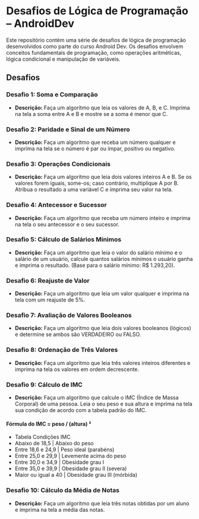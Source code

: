 # Desafios de Lógica de Programação – AndroidDev

Este repositório contém uma série de desafios de lógica de programação desenvolvidos como parte do curso Android Dev. Os desafios envolvem conceitos fundamentais de programação, como operações aritméticas, lógica condicional e manipulação de variáveis.

## Desafios

### Desafio 1: Soma e Comparação
- **Descrição:** Faça um algoritmo que leia os valores de A, B, e C. Imprima na tela a soma entre A e B e mostre se a soma é menor que C.

### Desafio 2: Paridade e Sinal de um Número
- **Descrição:** Faça um algoritmo que receba um número qualquer e imprima na tela se o número é par ou ímpar, positivo ou negativo.

### Desafio 3: Operações Condicionais
- **Descrição:** Faça um algoritmo que leia dois valores inteiros A e B. Se os valores forem iguais, some-os; caso contrário, multiplique A por B. Atribua o resultado a uma variável C e imprima seu valor na tela.

### Desafio 4: Antecessor e Sucessor
- **Descrição:** Faça um algoritmo que receba um número inteiro e imprima na tela o seu antecessor e o seu sucessor.

### Desafio 5: Cálculo de Salários Mínimos
- **Descrição:** Faça um algoritmo que leia o valor do salário mínimo e o salário de um usuário, calcule quantos salários mínimos o usuário ganha e imprima o resultado. (Base para o salário mínimo: R$ 1.293,20).

### Desafio 6: Reajuste de Valor
- **Descrição:** Faça um algoritmo que leia um valor qualquer e imprima na tela com um reajuste de 5%.

### Desafio 7: Avaliação de Valores Booleanos
- **Descrição:** Faça um algoritmo que leia dois valores booleanos (lógicos) e determine se ambos são VERDADEIRO ou FALSO.

### Desafio 8: Ordenação de Três Valores
- **Descrição:** Faça um algoritmo que leia três valores inteiros diferentes e imprima na tela os valores em ordem decrescente.

### Desafio 9: Cálculo de IMC
- **Descrição:** Faça um algoritmo que calcule o IMC (Índice de Massa Corporal) de uma pessoa. Leia o seu peso e sua altura e imprima na tela sua condição de acordo com a tabela padrão do IMC.

#### Fórmula do IMC = peso / (altura) ²
- Tabela Condições IMC
- Abaixo de 18,5 | Abaixo do peso
- Entre 18,6 e 24,9 | Peso ideal (parabéns)
- Entre 25,0 e 29,9 | Levemente acima do peso
- Entre 30,0 e 34,9 | Obesidade grau I
- Entre 35,0 e 39,9 | Obesidade grau II (severa)
- Maior ou igual a 40 | Obesidade grau III (mórbida)

### Desafio 10: Cálculo da Média de Notas
- **Descrição:** Faça um algoritmo que leia três notas obtidas por um aluno e imprima na tela a média das notas.


